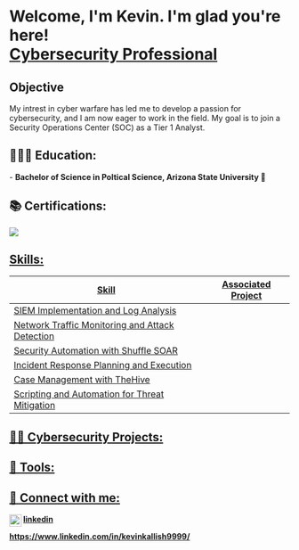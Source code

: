 <h1>Welcome, I'm Kevin. I'm glad you're here! <br/><a href="https://github.com/joshmadakor1<a href="https://www.linkedin.com/in/kevinkallish9999/"> Cybersecurity Professional</a>

 ## Objective

My intrest in cyber warfare has led me to develop a passion for cybersecurity, and I am now eager to work in the field. My goal is to join a Security Operations Center (SOC) as a Tier 1 Analyst.
<h2>👨🏻‍🎓 Education:</h2>  
 - <b>Bachelor of Science in Poltical Science, Arizona State University 🔱<b>

 <h2>📚 Certifications:</h2>
<div>
<a href="https://www.credly.com/badges/1a4ec108-110a-4e7a-843e-c9252c27dd7e/linked_in_profile"><img src="https://img.shields.io/badge/-Security%2B-FF0000?&style=for-the-badge&logo=CompTIA&logoColor=white">

 <h2>Skills:</h2>

| Skill                                         | Associated Project         |
|-----------------------------------------------|----------------------------|
| SIEM Implementation and Log Analysis          ||
| Network Traffic Monitoring and Attack Detection | |
| Security Automation with Shuffle SOAR         | |
| Incident Response Planning and Execution      ||
| Case Management with TheHive                  | |
| Scripting and Automation for Threat Mitigation | |


 <h2>👨‍💻 Cybersecurity Projects:</h2>

<h2>🧰 Tools:</h2>

<h2> 🤳 Connect with me:</h2>
<img align="left" alt="KevinKallish | LinkedIn" width="22px" src="https://cdn.jsdelivr.net/npm/simple-icons@v3/icons/linkedin.svg" /> linkedin
  
 https://www.linkedin.com/in/kevinkallish9999/

<!--
**joshmadakor1/joshmadakor1** is a ✨ _special_ ✨ repository because its `README.md` (this file) appears on your GitHub profile.

Here are some ideas to get you started:

- 🔭 I’m currently working on ...
- 🌱 I’m currently learning ...
- 👯 I’m looking to collaborate on ...
- 🤔 I’m looking for help with ...
- 💬 Ask me about ...
- 📫 How to reach me: ...
- 😄 Pronouns: ...
- ⚡ Fun fact: ...
-->
